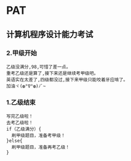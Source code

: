 # PAT
## 计算机程序设计能力考试
### 2.甲级开始
    乙级没满分,98,可惜了差一点。
    重考乙级还是算了,接下来还是继续考甲级吧。
    英语实在太差了,四级都没过,接下来甲级只能咬着牙应啃了。
    加油ヾ(◍°∇°◍)ﾉﾞ~
    
### 1.乙级结束
    写完乙级啦！
    去考乙级啦！
    if（乙级满分）{
      刷甲级题目，准备考甲级！
    }else{
      刷甲级题目，准备再考乙级！
    }

